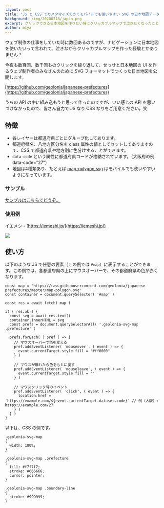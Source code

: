 ```yaml
---
layout: post
title: "JS と CSS でカスタマイズできてモバイルでも使いやすい SVG の日本地図データを公開しました！"
background: /img/20200518/japan.png
excerpt: クリックできる日本地図を作りたい時にクリッカブルマップで泣きたくなったことありますよね！？
author: miya
---
```


ウェブ制作の仕事をしていた時に数回あるのですが、ナビゲーションに日本地図を使いたいって言われて、泣きながらクリッカブルマップを作った経験とかありません？

今夜も数百回、数千回ものクリックを繰り返して、せっせと日本地図の UI を作るウェブ制作者のみなさんのために SVG フォーマットでつくった日本地図を公開します。

[https://github.com/geolonia/japanese-prefectures](https://github.com/geolonia/japanese-prefectures)

うちの API の中に組み込もうと思って作ったのですが、いい感じの API を思いつけなかったので、皆さん自力で JS なり CSS なりをご用意ください。笑

## 特徴

* 各レイヤーは都道府県ごとにグループ化してあります。
* 都道府県名、八地方区分名を class 属性の値としてセットしてありますので、CSS で都道府県や地方別に色分けすることができます。
* `data-code` という属性に都道府県コードが格納されています。（大阪府の例: data-code="27"）
* 地図は4種類あり、たとえば [map-polygon.svg](https://raw.githubusercontent.com/geolonia/japanese-prefectures/master/map-polygon.svg) はモバイルでも使いやすいようになっています。

### サンプル

[サンプルはこちらでどうぞ。](https://geolonia.github.io/japanese-prefectures/demo/)

### 使用例

イエメシ - [https://iemeshi.jp/](https://iemeshi.jp/)

[![](https://www.evernote.com/l/ABVNtQG9PEhP_6dnmXQYqiiObi7m_QlveAoB/image.png)](https://iemeshi.jp/)

## 使い方

以下のような JS で任意の要素（この例では `#map`）に表示することができます。この例では、各都道府県の上にマウスオーバーで、その都道府県の色が赤くなります。


```
const map = "https://raw.githubusercontent.com/geolonia/japanese-prefectures/master/map-polygon.svg"
const container = document.querySelector( '#map' )

const res = await fetch( map )

if ( res.ok ) {
  const svg = await res.text()
  container.innerHTML = svg
  const prefs = document.querySelectorAll( '.geolonia-svg-map .prefecture' )

  prefs.forEach( ( pref ) => {
    // マウスオーバーで色を変える
    pref.addEventListener( 'mouseover', ( event ) => {
      event.currentTarget.style.fill = "#ff0000"
    } )

    // マウスが離れたら色をもとに戻す
    pref.addEventListener( 'mouseleave', ( event ) => {
      event.currentTarget.style.fill = ""
    } )

    // マウスクリック時のイベント
    pref.addEventListener( 'click', ( event ) => {
      location.href = `https://example.com/${event.currentTarget.dataset.code}` // 例（大阪）: https://example.com/27
    } )
  } )
}
```

以下は、CSS の例です。

```
.geolonia-svg-map
{
  width: 100%;
}

.geolonia-svg-map .prefecture
{
  fill: #f7f7f7;
  stroke: #666666;
  cursor: pointer;
}

.geolonia-svg-map .boundary-line
{
  stroke: #999999;
}
```
